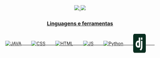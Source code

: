 <div align="center">
  <a href="https://WandersoNoleto">
  <img  height="160em" src="https://github-readme-stats.vercel.app/api?username=WandersoNoleto&show_icons=true&theme=github_dark&include_all_commits=true&count_private=true"/>
  <img  height="160em" src="https://github-readme-stats.vercel.app/api/top-langs/?username=WandersoNoleto&layout=compact&langs_count=16&theme=github_dark"/>
</div>
  
  ##
  <div align="center">
    <h3>Linguagens e ferramentas<h3>
  </div>
  
      
  <div align="center">    
  <div>
      <img align="center" alt="JAVA" height="60" width="40" src="https://cdn.jsdelivr.net/gh/devicons/devicon/icons/java/java-original.svg" />&nbsp;&nbsp;&nbsp;&nbsp;&nbsp;&nbsp;&nbsp;
      <img align="center" alt="CSS" height="60" width="40" src="https://cdn.jsdelivr.net/gh/devicons/devicon/icons/css3/css3-original.svg" />&nbsp;&nbsp;&nbsp;&nbsp;&nbsp;&nbsp;&nbsp;
      <img align="center" alt="HTML" height="60" width="40" src="https://cdn.jsdelivr.net/gh/devicons/devicon/icons/html5/html5-original.svg" />&nbsp;&nbsp;&nbsp;&nbsp;&nbsp;&nbsp;&nbsp;
      <img align="center" alt="JS" height="60" width="40" src="https://cdn.jsdelivr.net/gh/devicons/devicon/icons/javascript/javascript-original.svg" />&nbsp;&nbsp;&nbsp;&nbsp;&nbsp;&nbsp;&nbsp;
      <img align="center" alt="Python" height="60" width="40" src="https://cdn.jsdelivr.net/gh/devicons/devicon/icons/python/python-original.svg" />&nbsp;&nbsp;&nbsp;&nbsp;&nbsp;&nbsp;&nbsp;
      <img align="center" alt="Django" height="60" width="40" src="assets/django-icon-svgrepo-com.svg" />&nbsp;&nbsp;&nbsp;&nbsp;&nbsp;&nbsp;&nbsp;
</div>
      </div>    
  
  ##
  
  
